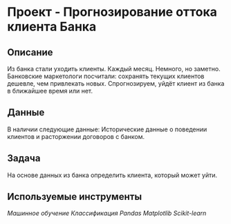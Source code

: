 # Проект - Прогнозирование оттока клиента Банка

## Описание

Из банка стали уходить клиенты. Каждый месяц. Немного, но заметно. Банковские маркетологи посчитали: сохранять текущих клиентов дешевле, чем привлекать новых.
Спрогнозируем, уйдёт клиент из банка в ближайшее время или нет. 


## Данные

В наличии следующие данные:
Исторические данные о поведении клиентов и расторжении договоров с банком.


## Задача

На основе данных из банка определить клиента, который может уйти.

## Используемые инструменты
*Машинное обучение Классификация Pandas Matplotlib Scikit-learn*
